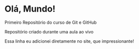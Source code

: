 # Olá, Mundo!
 Primeiro Repositório do curso de Git e GitHub

Repositório criado durante uma aula ao vivo

Essa linha eu adicionei diretamente no site, que impressionante!

